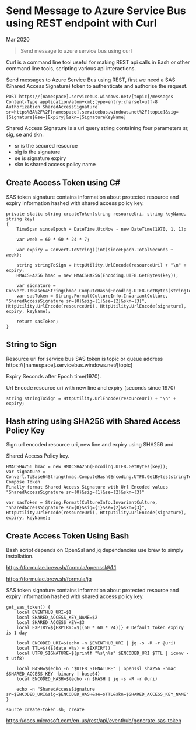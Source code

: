 # Send Message to Azure Service Bus using REST endpoint with Curl

Mar 2020

> Send message to azure service bus using curl

Curl is a command line tool useful for making REST api calls in Bash or other command line tools, scripting various api interactions.

Send messages to Azure Service Bus using REST, first we need a SAS (Shared Access Signature) token to authenticate and authorise the request.

```
POST https://[namespace].servicebus.windows.net/[topic]/messages
Content-Type application/atom+xml;type=entry;charset=utf-8
Authorization SharedAccessSignature sr=https%3A%2F%2F[namespace].servicebus.windows.net%2F[topic]&sig=[Signature]&se=[Expiry]&skn=[SignatureKeyName]
```

Shared Access Signature is a uri query string containing four parameters sr, sig, se and skn.

- sr is the secured resource 
- sig is the signature 
- se is signature expiry 
- skn is shared access policy name 

## Create Access Token using C#

SAS token signature contains information about protected resource and expiry information hashed with shared access policy key.

```
private static string createToken(string resourceUri, string keyName, string key)
{
    TimeSpan sinceEpoch = DateTime.UtcNow - new DateTime(1970, 1, 1);

    var week = 60 * 60 * 24 * 7;

    var expiry = Convert.ToString((int)sinceEpoch.TotalSeconds + week);

    string stringToSign = HttpUtility.UrlEncode(resourceUri) + "\n" + expiry;
    HMACSHA256 hmac = new HMACSHA256(Encoding.UTF8.GetBytes(key));

    var signature = Convert.ToBase64String(hmac.ComputeHash(Encoding.UTF8.GetBytes(stringToSign)));
    var sasToken = String.Format(CultureInfo.InvariantCulture, "SharedAccessSignature sr={0}&sig={1}&se={2}&skn={3}", HttpUtility.UrlEncode(resourceUri), HttpUtility.UrlEncode(signature), expiry, keyName);

    return sasToken;
}
```

## String to Sign
Resource uri for service bus SAS token is topic or queue address https://[namespace].servicebus.windows.net/[topic]

Expiry Seconds after Epoch time(1970).

Url Encode resource uri with new line and expiry (seconds since 1970)

```
string stringToSign = HttpUtility.UrlEncode(resourceUri) + "\n" + expiry;
```

## Hash string using SHA256 with Shared Access Policy Key

Sign url encoded resource uri, new line and expiry using SHA256 and 

Shared Access Policy key.

```
HMACSHA256 hmac = new HMACSHA256(Encoding.UTF8.GetBytes(key));
var signature = Convert.ToBase64String(hmac.ComputeHash(Encoding.UTF8.GetBytes(stringToSign)));
Compose Token
Finally format Shared Access Signature with Url Encoded values "SharedAccessSignature sr={0}&sig={1}&se={2}&skn={3}"

var sasToken = String.Format(CultureInfo.InvariantCulture, "SharedAccessSignature sr={0}&sig={1}&se={2}&skn={3}", HttpUtility.UrlEncode(resourceUri), HttpUtility.UrlEncode(signature), expiry, keyName);
```

## Create Access Token Using Bash

Bash script depends on OpenSsl and jq dependancies use brew to simply installation. 

https://formulae.brew.sh/formula/openssl@1.1

https://formulae.brew.sh/formula/jq  

SAS token signature contains information about protected resource and expiry information hashed with shared access policy key.

```
get_sas_token() {
    local EVENTHUB_URI=$1
    local SHARED_ACCESS_KEY_NAME=$2
    local SHARED_ACCESS_KEY=$3
    local EXPIRY=${EXPIRY:=$((60 * 60 * 24))} # Default token expiry is 1 day

    local ENCODED_URI=$(echo -n $EVENTHUB_URI | jq -s -R -r @uri)
    local TTL=$(($(date +%s) + $EXPIRY))
    local UTF8_SIGNATURE=$(printf "%s\n%s" $ENCODED_URI $TTL | iconv -t utf8)

    local HASH=$(echo -n "$UTF8_SIGNATURE" | openssl sha256 -hmac $SHARED_ACCESS_KEY -binary | base64)
    local ENCODED_HASH=$(echo -n $HASH | jq -s -R -r @uri)

    echo -n "SharedAccessSignature sr=$ENCODED_URI&sig=$ENCODED_HASH&se=$TTL&skn=$SHARED_ACCESS_KEY_NAME"
}
```

```
source create-token.sh; create
```

https://docs.microsoft.com/en-us/rest/api/eventhub/generate-sas-token
